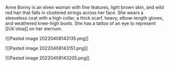 Anne Bonny is an elven woman with fine features, light brown skin, and wild red hair that falls in clustered strings across her face. She wears a sleeveless coat with a high collar, a thick scarf, heavy, elbow-length gloves, and weathered knee-high boots. She has a tattoo of an eye to represent [[Uk'otoa]] on her sternum.

![[Pasted image 20220408143135.png]]

![[Pasted image 20220408143151.png]]

![[Pasted image 20220408143205.png]]

